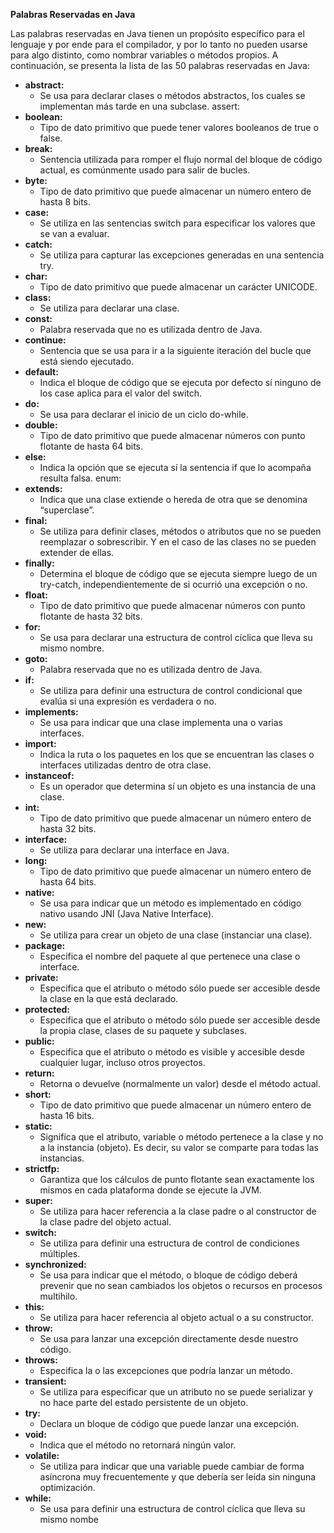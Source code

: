 **Palabras Reservadas en Java**


Las palabras reservadas en Java tienen un propósito específico para el lenguaje y por
ende para el compilador, y por lo tanto no pueden usarse para algo distinto, como
nombrar variables o métodos propios.
A continuación, se presenta la lista de las 50 palabras reservadas en Java:

* **abstract:**
  * Se usa para declarar clases o métodos abstractos, los cuales se
implementan más tarde en una subclase.
assert:
* **boolean:**
  * Tipo de dato primitivo que puede tener valores booleanos de true o false.
* **break:**
  * Sentencia utilizada para romper el flujo normal del bloque de código actual,
es comúnmente usado para salir de bucles.
* **byte:**
  * Tipo de dato primitivo que puede almacenar un número entero de hasta 8 bits.
* **case:**
  * Se utiliza en las sentencias switch para especificar los valores que se van a
evaluar.
* **catch:**
  * Se utiliza para capturar las excepciones generadas en una sentencia try.
* **char:**
  * Tipo de dato primitivo que puede almacenar un carácter UNICODE.
* **class:**
  * Se utiliza para declarar una clase.
* **const:**
  * Palabra reservada que no es utilizada dentro de Java.
* **continue:**
  * Sentencia que se usa para ir a la siguiente iteración del bucle que está
siendo ejecutado.
* **default:**
  * Indica el bloque de código que se ejecuta por defecto sí ninguno de los case
aplica para el valor del switch.
* **do:**
  * Se usa para declarar el inicio de un ciclo do-while.
* **double:**
  * Tipo de dato primitivo que puede almacenar números con punto flotante de
hasta 64 bits.
* **else:**
  * Indica la opción que se ejecuta sí la sentencia if que lo acompaña resulta falsa.
enum:
* **extends:**
  * Indica que una clase extiende o hereda de otra que se denomina
“superclase”.
* **final:**
  * Se utiliza para definir clases, métodos o atributos que no se pueden reemplazar
o sobrescribir. Y en el caso de las clases no se pueden extender de ellas.
* **finally:**
  * Determina el bloque de código que se ejecuta siempre luego de un try-catch,
independientemente de si ocurrió una excepción o no.
* **float:**
  * Tipo de dato primitivo que puede almacenar números con punto flotante de
hasta 32 bits.
* **for:**
  * Se usa para declarar una estructura de control cíclica que lleva su mismo nombre.
* **goto:**
  * Palabra reservada que no es utilizada dentro de Java.
* **if:**
  * Se utiliza para definir una estructura de control condicional que evalúa si una
expresión es verdadera o no.
* **implements:**
  * Se usa para indicar que una clase implementa una o varias interfaces.
* **import:**
  * Indica la ruta o los paquetes en los que se encuentran las clases o interfaces
utilizadas dentro de otra clase.
* **instanceof:**
  * Es un operador que determina sí un objeto es una instancia de una clase.
* **int:**
  * Tipo de dato primitivo que puede almacenar un número entero de hasta 32 bits.
* **interface:**
  * Se utiliza para declarar una interface en Java.
* **long:**
  * Tipo de dato primitivo que puede almacenar un número entero de hasta 64
bits.
* **native:**
  * Se usa para indicar que un método es implementado en código nativo usando
JNI (Java Native Interface).
* **new:**
  * Se utiliza para crear un objeto de una clase (instanciar una clase).
* **package:**
  * Especifica el nombre del paquete al que pertenece una clase o interface.
* **private:**
  * Especifica que el atributo o método sólo puede ser accesible desde la clase
en la que está declarado.
* **protected:**
  * Especifica que el atributo o método sólo puede ser accesible desde la
propia clase, clases de su paquete y subclases.
* **public:**
  * Especifica que el atributo o método es visible y accesible desde cualquier
lugar, incluso otros proyectos.
* **return:**
  * Retorna o devuelve (normalmente un valor) desde el método actual.
* **short:**
  * Tipo de dato primitivo que puede almacenar un número entero de hasta 16
bits.
* **static:**
  * Significa que el atributo, variable o método pertenece a la clase y no a la
instancia (objeto). Es decir, su valor se comparte para todas las instancias.
* **strictfp:**
  * Garantiza que los cálculos de punto flotante sean exactamente los mismos
en cada plataforma donde se ejecute la JVM.
* **super:**
  * Se utiliza para hacer referencia a la clase padre o al constructor de la clase
padre del objeto actual.
* **switch:**
  * Se utiliza para definir una estructura de control de condiciones múltiples.
* **synchronized:**
  * Se usa para indicar que el método, o bloque de código deberá
prevenir que no sean cambiados los objetos o recursos en procesos multihilo.
* **this:**
  * Se utiliza para hacer referencia al objeto actual o a su constructor.
* **throw:**
  * Se usa para lanzar una excepción directamente desde nuestro código.
* **throws:**
  * Especifica la o las excepciones que podría lanzar un método.
* **transient:**
  * Se utiliza para especificar que un atributo no se puede serializar y no hace
parte del estado persistente de un objeto.
* **try:**
  * Declara un bloque de código que puede lanzar una excepción.
* **void:**
  * Indica que el método no retornará ningún valor.
* **volatile:**
  * Se utiliza para indicar que una variable puede cambiar de forma asíncrona
muy frecuentemente y que debería ser leída sin ninguna optimización.
* **while:**
  * Se usa para definir una estructura de control cíclica que lleva su mismo nombe